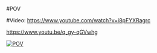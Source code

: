 #POV

#Video:
https://www.youtube.com/watch?v=i8pFYXRagrc

https://www.youtu.be/q_gy-qGVwhg


[![POV](https://i.imgsafe.org/faf1839211.jpg)](https://i.imgsafe.org/faf1839211.jpg)

